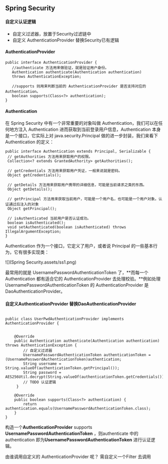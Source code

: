 ## Spring Security

#### 自定义认证逻辑

+ 自定义过滤器，放置于Security过滤链中
+ 自定义 AuthenticationProvider 替换Security已有逻辑



#### AuthenticationProvider 

```
public interface AuthenticationProvider {
   //authenticate 方法用来做验证，就是验证用户身份。
   Authentication authenticate(Authentication authentication)
   throws AuthenticationException;
   
   //supports 则用来判断当前的 AuthenticationProvider 是否支持对应的 Authentication。
   boolean supports(Class<?> authentication);
}
```



#### Authentication

在 Spring Security 中有一个非常重要的对象叫做 Authentication，我们可以在任何地方注入 Authentication 进而获取到当前登录用户信息，Authentication 本身是一个接口，它实际上对 java.security.Principal 做的进一步封装，我们来看下 Authentication 的定义：

```
public interface Authentication extends Principal, Serializable {
 // getAuthorities 方法用来获取用户的权限。
 Collection<? extends GrantedAuthority> getAuthorities();
 
 // getCredentials 方法用来获取用户凭证，一般来说就是密码。
 Object getCredentials();
 
 // getDetails 方法用来获取用户携带的详细信息，可能是当前请求之类的东西。
 Object getDetails();
 
 // getPrincipal 方法用来获取当前用户，可能是一个用户名，也可能是一个用户对象。认证通过后注入的对象
 Object getPrincipal();
 
 // isAuthenticated 当前用户是否认证成功。
 boolean isAuthenticated();
 void setAuthenticated(boolean isAuthenticated) throws IllegalArgumentException;
}
```

Authentication 作为一个接口，它定义了用户，或者说 Principal 的一些基本行为，它有很多实现类：

![](Spring Security.assets/ss1.png)

最常用的就是 UsernamePasswordAuthenticationToken 了，**而每一个 Authentication 都有适合它的 AuthenticationProvider 去处理校验。**例如处理 UsernamePasswordAuthenticationToken 的 AuthenticationProvider 是 DaoAuthenticationProvider。



#### 自定义AuthenticationProvider 替换DaoAuthenticationProvider



```

public class UserPwdAuthenticationProvider implements AuthenticationProvider {


    @Override
    public Authentication authenticate(Authentication authentication) throws AuthenticationException {
        // 自定义过滤器
        UsernamePasswordAuthenticationToken authenticationToken = (UsernamePasswordAuthenticationToken)authentication;
        String username = String.valueOf(authenticationToken.getPrincipal());
        String password = AES256Util.decrypt(String.valueOf(authenticationToken.getCredentials()));
        // TODO 认证逻辑
     }

    @Override
    public boolean supports(Class<?> authentication) {
        return authentication.equals(UsernamePasswordAuthenticationToken.class);
    }
}

```

构造一个**AuthenticationProvider**  supports **UsernamePasswordAuthenticationToken** ，则authenticate 中的authentication 即为**UsernamePasswordAuthenticationToken**  进行认证逻辑。

由谁调用自定义的 AuthenticationProvider 呢？ 需自定义一个Filter 去调用

